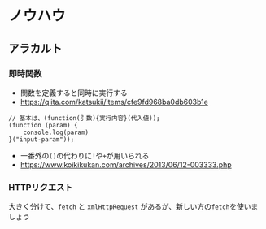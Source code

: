 # ノウハウ

## アラカルト
### 即時関数
- 関数を定義すると同時に実行する
- https://qiita.com/katsukii/items/cfe9fd968ba0db603b1e

```
// 基本は、(function(引数){実行内容}(代入値));
(function (param) {
    console.log(param)
}("input-param"));
```
- 一番外の`()`の代わりに`!`や`+`が用いられる
- https://www.koikikukan.com/archives/2013/06/12-003333.php

### HTTPリクエスト
大きく分けて、`fetch` と `xmlHttpRequest` があるが、新しい方の`fetch`を使いましょう